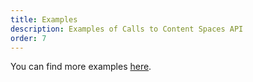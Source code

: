 ```yaml
---
title: Examples
description: Examples of Calls to Content Spaces API
order: 7
---
```


You can find more examples [here](/docs/general/examples.html).
